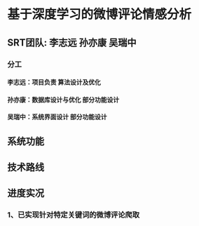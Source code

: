 # 基于深度学习的微博评论情感分析
##  SRT团队: 李志远 孙亦康 吴瑞中
### 分工
#### 李志远：项目负责 算法设计及优化 
#### 孙亦康：数据库设计与优化 部分功能设计
#### 吴瑞中：系统界面设计 部分功能设计
## 系统功能
## 技术路线
## 进度实况
### 1、已实现针对特定关键词的微博评论爬取
